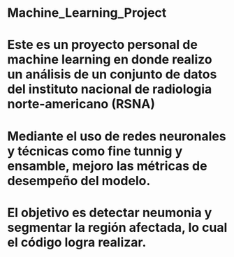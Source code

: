 # Machine_Learning_Project
# Este es un proyecto personal de machine learning en donde realizo un análisis de un conjunto de datos del instituto nacional de radiologia norte-americano (RSNA)
# Mediante el uso de redes neuronales y técnicas como fine tunnig y ensamble, mejoro las métricas de desempeño del modelo.
# El objetivo es detectar neumonia y segmentar la región afectada, lo cual el código logra realizar. 
